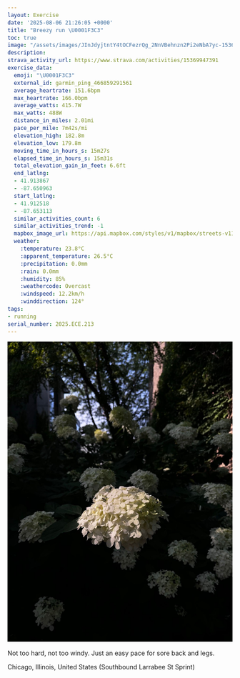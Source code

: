 ```yaml
---
layout: Exercise
date: '2025-08-06 21:26:05 +0000'
title: "Breezy run \U0001F3C3"
toc: true
image: "/assets/images/JInJdyjtntY4tOCFezrQg_2NnVBehnzn2Pi2eNbA7yc-1536x2048.jpg.jpeg"
description:
strava_activity_url: https://www.strava.com/activities/15369947391
exercise_data:
  emoji: "\U0001F3C3"
  external_id: garmin_ping_466859291561
  average_heartrate: 151.6bpm
  max_heartrate: 166.0bpm
  average_watts: 415.7W
  max_watts: 488W
  distance_in_miles: 2.01mi
  pace_per_mile: 7m42s/mi
  elevation_high: 182.8m
  elevation_low: 179.8m
  moving_time_in_hours_s: 15m27s
  elapsed_time_in_hours_s: 15m31s
  total_elevation_gain_in_feet: 6.6ft
  end_latlng:
  - 41.913867
  - -87.650963
  start_latlng:
  - 41.912518
  - -87.653113
  similar_activities_count: 6
  similar_activities_trend: -1
  mapbox_image_url: https://api.mapbox.com/styles/v1/mapbox/streets-v11/static/path-5+787af2-1.0(_ny~Fpw~uOyAH%5BAWGWBSCaA%3F_%40%3Fm%40HiBJWAQ%40_%40CiBDIEUCgAHqC%3F_%40DQA_%40GW%40QEW%3FGC%40q%40G%5DMcCGeD%3FgBEsB%3FeBEk%40Bs%40%3Fk%40DYEm%40BwFGKSEw%40%3Fu%40IWASBe%40VcAF_%40ESWGQEc%40%3F%7BBEoCByAEeABcA%3FeABODORWZIb%40%40f%40E~%40%40%60%40A%7C%40Id%40%40vAEH%40f%40CNBbBG%60A%40n%40Dh%40Cf%40%3FnAE%7C%40%3Fr%40GdCBbAEh%40%40rAGn%40IrAAnBBRfKE~B%40rDNvJ),pin-s-s+e5b22e(-87.65321,41.91472),pin-s-f+89ae00(-87.64905000000007,41.91388000000004)/auto/800x800?access_token=pk.eyJ1Ijoiam9zaGJlY2ttYW4iLCJhIjoiY205eWR2aDd1MWZ6djJrbXc4a3M0bWZleiJ9.XiG9OWkNcZk2QzjJbxLB4A
  weather:
    :temperature: 23.8°C
    :apparent_temperature: 26.5°C
    :precipitation: 0.0mm
    :rain: 0.0mm
    :humidity: 85%
    :weathercode: Overcast
    :windspeed: 12.2km/h
    :winddirection: 124°
tags:
- running
serial_number: 2025.ECE.213
---
```

![Breezy run](/assets/images/JInJdyjtntY4tOCFezrQg_2NnVBehnzn2Pi2eNbA7yc-1536x2048.jpg.jpeg)

Not too hard, not too windy. Just an easy pace for sore back and legs.

Chicago, Illinois, United States (Southbound Larrabee St Sprint)
